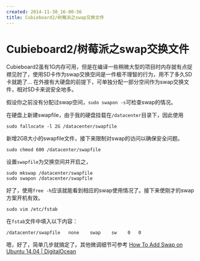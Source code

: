 ```yaml
---
created: 2014-11-30_16-00-56
title: Cubieboard2/树莓派之swap交换文件
---
```


# Cubieboard2/树莓派之swap交换文件

Cubieboard2虽有1G内存可用，但是在编译一些稍微大型的项目时内存就有点捉襟见肘了，使用SD卡作为swap交换空间是一件极不理智的行为，用不了多久SD卡就跪了... 在外接有大硬盘的前提下，可单独分配一部分空间作为swap交换文件，相对SD卡来说安全地多。

假设你之前没有分配过swap空间，`sudo swapon -s`可检查swap的情况。

在硬盘上新建swapfile，由于我的硬盘挂载在`/datacenter`目录下，因此使用

```
sudo fallocate -l 2G /datacenter/swapfile
```
新增2GB大小的swapfile文件，接下来限制对swap的访问以确保安全问题。

```
sudo chmod 600 /datacenter/swapfile
```
设置`swapfile`为交换空间并开启之，
```
sudo mkswap /datacenter/swapfile
sudo swapon /datacenter/swapfile
```

好了，使用`free -h`应该就能看到相应的swap使用情况了。接下来使刚才的swap方案开机有效。

```
sudo vim /etc/fstab
```
在`fstab`文件中填入以下内容：
```
/datacenter/swapfile   none    swap    sw    0   0
```

嗯，好了，简单几步就搞定了。其他微调细节可参考 [How To Add Swap on Ubuntu 14.04 | DigitalOcean](https://www.digitalocean.com/community/tutorials/how-to-add-swap-on-ubuntu-14-04)